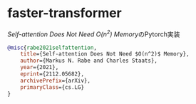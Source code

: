 # faster-transformer

*Self-attention Does Not Need $O(n^2)$ Memory*のPytorch実装

```bibtex
@misc{rabe2021selfattention,
    title={Self-attention Does Not Need $O(n^2)$ Memory}, 
    author={Markus N. Rabe and Charles Staats},
    year={2021},
    eprint={2112.05682},
    archivePrefix={arXiv},
    primaryClass={cs.LG}
}
```
